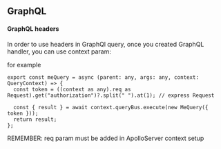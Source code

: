 ## GraphQL

#### GraphQL headers
In order to use headers in GraphQl query, once you created GraphQL handler, you can use context param:

for example 
```
export const meQuery = async (parent: any, args: any, context: QueryContext) => {
  const token = ((context as any).req as Request).get("authorization")?.split(" ").at(1); // express Request

  const { result } = await context.queryBus.execute(new MeQuery({ token }));
  return result;
};
```

REMEMBER: req param must be added in ApolloServer context setup